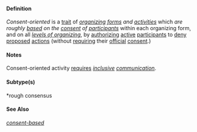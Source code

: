 #### Definition

*Consent-oriented* is a [trait](https://github.com/gcassel/Modular-Organizing-Terminology/blob/master/terms/trait.md) of *[organizing](https://github.com/gcassel/Modular-Organizing-Terminology/blob/master/terms/organize.md) [forms](https://github.com/gcassel/Modular-Organizing-Terminology/blob/master/terms/form.md) and [activities](https://github.com/gcassel/Modular-Organizing-Terminology/blob/master/terms/activity.md)* which *are roughly [based](https://github.com/gcassel/Modular-Organizing-Terminology/blob/master/terms/base.md) on the [consent](https://github.com/gcassel/Modular-Organizing-Terminology/blob/master/terms/consent.md) of [participants](https://github.com/gcassel/Modular-Organizing-Terminology/blob/master/terms/participate.md)* within each organizing form, and on all *[levels of organizing](https://github.com/gcassel/Modular-Organizing-Terminology/blob/master/terms/level-of-organizing.md)*, by [authorizing](https://github.com/gcassel/Modular-Organization-Terminology/blob/master/terms/authorize.md) [active](https://github.com/gcassel/Modular-Organization-Terminology/blob/master/terms/active.md) [participants](https://github.com/gcassel/Modular-Organization-Terminology/blob/master/terms/participate.md) to [deny](https://github.com/gcassel/Modular-Organization-Terminology/blob/master/terms/deny.md) [proposed](https://github.com/gcassel/Modular-Organization-Terminology/blob/master/terms/propose.md) [actions](https://github.com/gcassel/Modular-Organization-Terminology/blob/master/terms/act.md) (without [requiring](https://github.com/gcassel/Modular-Organization-Terminology/blob/master/terms/require.md) their [official](https://github.com/gcassel/Modular-Organization-Terminology/blob/master/terms/official.md) [consent](https://github.com/gcassel/Modular-Organization-Terminology/blob/master/terms/consent.md).)

#### Notes

Consent-oriented activity [requires](https://github.com/gcassel/Modular-Organizing-Terminology/blob/master/terms/require.md) *[inclusive](https://github.com/gcassel/Modular-Organizing-Terminology/blob/master/terms/include.md) [communication](https://github.com/gcassel/Modular-Organizing-Terminology/blob/master/terms/communicate.md)*.

#### Subtype(s)

*rough consensus 

#### See Also

*[consent-based](https://github.com/gcassel/Modular-Organizing-Terminology/blob/master/terms/consent-based.md)*
